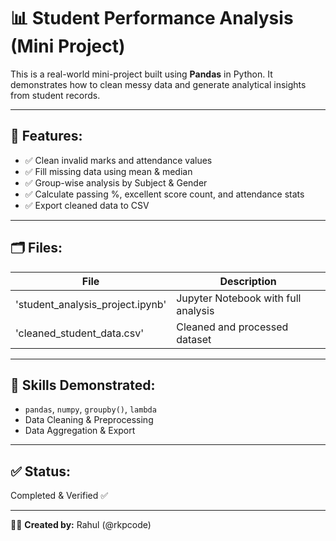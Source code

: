 # 📊 Student Performance Analysis (Mini Project)

This is a real-world mini-project built using **Pandas** in Python. It demonstrates how to clean messy data and generate analytical insights from student records.

---

## 🔧 Features:

- ✅ Clean invalid marks and attendance values
- ✅ Fill missing data using mean & median
- ✅ Group-wise analysis by Subject & Gender
- ✅ Calculate passing %, excellent score count, and attendance stats
- ✅ Export cleaned data to CSV

---

## 🗂️ Files:

| File | Description |
|------|-------------|
| 'student_analysis_project.ipynb' | Jupyter Notebook with full analysis |
| 'cleaned_student_data.csv' | Cleaned and processed dataset |

---

## 🧠 Skills Demonstrated:

- `pandas`, `numpy`, `groupby()`, `lambda`  
- Data Cleaning & Preprocessing  
- Data Aggregation & Export  

---

## ✅ Status:  
Completed & Verified ✅

---

👨‍💻 **Created by:** Rahul (@rkpcode)
